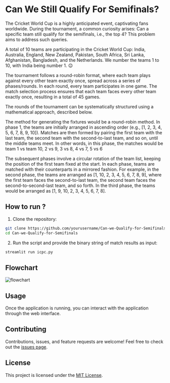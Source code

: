 
# Can We Still Qualify For Semifinals?

The Cricket World Cup is a highly anticipated event, captivating fans worldwide. During the tournament, a common curiosity arises: Can a specific team still qualify for the semifinals, i.e., the top 4? This problem aims to address such queries.

A total of 10 teams are participating in the Cricket World Cup: India, Australia, England, New Zealand, Pakistan, South Africa, Sri Lanka, Afghanistan, Bangladesh, and the Netherlands. We number the teams 1 to 10, with India being number 1. 😉

The tournament follows a round-robin format, where each team plays against every other team exactly once, spread across a series of phases/rounds. In each round, every team participates in one game. The match selection process ensures that each team faces every other team exactly once, resulting in a total of 45 games.

The rounds of the tournament can be systematically structured using a mathematical approach, described below.

The method for generating the fixtures would be a round-robin method. In phase 1, the teams are initially arranged in ascending order (e.g., [1, 2, 3, 4, 5, 6, 7, 8, 9, 10]). Matches are then formed by pairing the first team with the last team, the second team with the second-to-last team, and so on, until the middle teams meet. In other words, in this phase, the matches would be team 1 vs team 10, 2 vs 9, 3 vs 8, 4 vs 7, 5 vs 6

The subsequent phases involve a circular rotation of the team list, keeping the position of the first team fixed at the start. In each phase, teams are matched with their counterparts in a mirrored fashion. For example, in the second phase, the teams are arranged as [1, 10, 2, 3, 4, 5, 6, 7, 8, 9], where the first team faces the second-to-last team, the second team faces the second-to-second-last team, and so forth. In the third phase, the teams would be arranged as [1, 9, 10, 2, 3, 4, 5, 6, 7, 8].

## How to run ?

1. Clone the repository:
```bash
git clone https://github.com/yourusername/Can-we-Qualify-for-Semifinals.git
cd Can-we-Qualify-for-Semifinals

```

2. Run the script and provide the binary string of match results as input:
```bash
streamlit run icpc.py

```

## Flowchart
![flowchart](https://github.com/nandrehetan/Can-we-Qualify-for-Semifinals-/assets/97376783/d84387a6-87c6-40df-a640-a9a7389b2a1e)



## Usage

Once the application is running, you can interact with the application through the web interface.

## Contributing

Contributions, issues, and feature requests are welcome! Feel free to check out the [issues page](https://github.com/yourusername/Effective-Search-in-Address-Book/issues).

## License

This project is licensed under the [MIT License](LICENSE).


